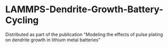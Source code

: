 # LAMMPS-Dendrite-Growth-Battery-Cycling
Distributed as part of the publication "Modeling the effects of pulse plating on dendrite growth in lithium metal batteries"
